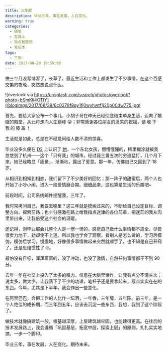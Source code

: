 ```yaml
---
title: 三年醇
description: 毕业三年，事在发展，人在变化。
warning: true
categories:
  - 随笔
  - 在路上
  - 观点和感想
  - 笔记本
tags:
  - 三年
date: 2017-08-29 19:59:08
---
```


<div class="music" data-id="24716501" data-index="0"></div>

快三个月没写博客了，长草了。最近生活和工作上都发生了不少事情，在这个百感交集的夜晚，突然想说点什么。

![overlook via https://unsplash.com/search/photos/overlook?photo=bSmKli4OTIY](/blogimgs/2017/08/29/6c0378f8gy1fj0wyhwtf1j20p00dw775.jpg)<!--<source src="http://ww1.sinaimg.cn/large/6c0378f8gy1fj0wyhwtf1j20p00dw775.jpg">-->

<!--more-->

首先，要给大家公布一个事儿，小胡子哥在昨天已经彻底结束单身生活，迈向了婚姻的殿堂，从此将走向人生巅峰 😛；非常感谢各位朋友的发来的祝福，<span style="letter-spacing:3px;">请收下我的膝盖！</span>


生活就是如此，总是在不经意间给人数不清的惊喜。

毕业没多久便在 [D2](http://d2forum.alibaba-inc.com/) 上认识了 [她](http://weibo.com/yixuanzmx)，一个东北女孩，懵懵懂懂的，稀里糊涂就被我忽悠到了杭州——这个「只有我」的城市。经过我三番五次的穷追猛打，几个月下来，她已经略显「疲惫」，渐渐地，露出了爱意。那一年，仿佛自己又回到了 18 岁。

从相识到相知到相恋，我们留下了不少美好的回忆；那一阵子的甜蜜后，两个人也开始了小吵小闹，进入一段爱情磨合期。细细品来，这也算是生活的乐趣吧~

前段时间，公司系统邮件提醒我，三年了。

我时常拷问自己，我要去哪里？这三年就是摸索过来的，不断给自己设定目标、调整方向、探索前路；也十分感激在路上给我指点迷津的各位前辈，把迷茫的我从沟里带出来，让我倍受这个社会的温暖。

还记得，刚毕业那会儿整个人是一愣一愣的，感觉自己做什么事情都不周全，尽管很卖力地干，劲却使不上道。所以我也学会了观察，看别人是怎么做的，学习后模仿，模仿后学习，慢慢地，好像很多事情做起来突然就顺手了，也不知是自己开窍了，还是思维惯性了 🙄。

最怕没有目标，浑浑噩噩的，没了冲动，也没了激情，自然任何事情都干不到 90 分。

去年一年在社交上投入了太多的精力，信息在大脑里爆炸，让我有点分不清主次；说太多，做太少，让我落下了不少的功课，笔杆子还是要拿起来，写点实实在在的东西。今年，尤其是下半年，我会作出一些变化。

在阿里巴巴，会把工作的人比作一坛酒，一年香，三年醇，五年陈。前三年，是一个人绝佳的成长期，而三年到五年，应该去沉淀一些东西，我想，我到了这个阶段了。

做技术就像搞建筑一般，根基越深厚，上层建筑越牢固，也能建得更高。在往后的技术发展路上，我会遵循「巩固基层，拓宽中层，探索上层」的原则，扎扎实实地搞，一步一个脚印。

毕业三年，事在发展，人在变化。期待未来。